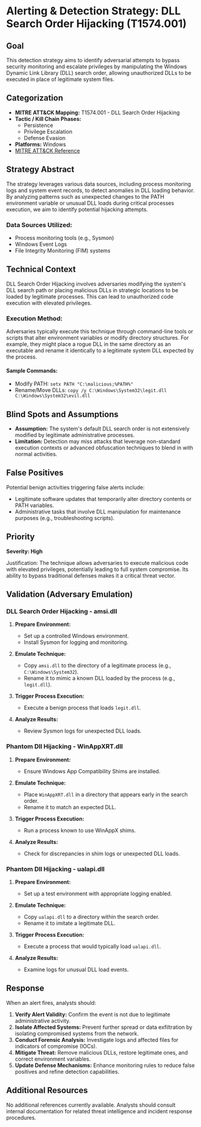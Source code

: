 # Alerting & Detection Strategy: DLL Search Order Hijacking (T1574.001)

## Goal
This detection strategy aims to identify adversarial attempts to bypass security monitoring and escalate privileges by manipulating the Windows Dynamic Link Library (DLL) search order, allowing unauthorized DLLs to be executed in place of legitimate system files.

## Categorization

- **MITRE ATT&CK Mapping:** T1574.001 - DLL Search Order Hijacking
- **Tactic / Kill Chain Phases:**
  - Persistence
  - Privilege Escalation
  - Defense Evasion
- **Platforms:** Windows
- [MITRE ATT&CK Reference](https://attack.mitre.org/techniques/T1574/001)

## Strategy Abstract
The strategy leverages various data sources, including process monitoring logs and system event records, to detect anomalies in DLL loading behavior. By analyzing patterns such as unexpected changes to the PATH environment variable or unusual DLL loads during critical processes execution, we aim to identify potential hijacking attempts.

### Data Sources Utilized:
- Process monitoring tools (e.g., Sysmon)
- Windows Event Logs
- File Integrity Monitoring (FIM) systems

## Technical Context
DLL Search Order Hijacking involves adversaries modifying the system's DLL search path or placing malicious DLLs in strategic locations to be loaded by legitimate processes. This can lead to unauthorized code execution with elevated privileges.

### Execution Method:
Adversaries typically execute this technique through command-line tools or scripts that alter environment variables or modify directory structures. For example, they might place a rogue DLL in the same directory as an executable and rename it identically to a legitimate system DLL expected by the process.

#### Sample Commands:
- Modify PATH: `setx PATH "C:\malicious;%PATH%"`
- Rename/Move DLLs: `copy /y C:\Windows\System32\legit.dll C:\Windows\System32\evil.dll`

## Blind Spots and Assumptions
- **Assumption:** The system's default DLL search order is not extensively modified by legitimate administrative processes.
- **Limitation:** Detection may miss attacks that leverage non-standard execution contexts or advanced obfuscation techniques to blend in with normal activities.

## False Positives
Potential benign activities triggering false alerts include:
- Legitimate software updates that temporarily alter directory contents or PATH variables.
- Administrative tasks that involve DLL manipulation for maintenance purposes (e.g., troubleshooting scripts).

## Priority
**Severity: High**

Justification: The technique allows adversaries to execute malicious code with elevated privileges, potentially leading to full system compromise. Its ability to bypass traditional defenses makes it a critical threat vector.

## Validation (Adversary Emulation)

### DLL Search Order Hijacking - amsi.dll

1. **Prepare Environment:**
   - Set up a controlled Windows environment.
   - Install Sysmon for logging and monitoring.

2. **Emulate Technique:**
   - Copy `amsi.dll` to the directory of a legitimate process (e.g., `C:\Windows\System32`).
   - Rename it to mimic a known DLL loaded by the process (e.g., `legit.dll`).

3. **Trigger Process Execution:**
   - Execute a benign process that loads `legit.dll`.

4. **Analyze Results:**
   - Review Sysmon logs for unexpected DLL loads.

### Phantom Dll Hijacking - WinAppXRT.dll

1. **Prepare Environment:**
   - Ensure Windows App Compatibility Shims are installed.
   
2. **Emulate Technique:**
   - Place `WinAppXRT.dll` in a directory that appears early in the search order.
   - Rename it to match an expected DLL.

3. **Trigger Process Execution:**
   - Run a process known to use WinAppX shims.

4. **Analyze Results:**
   - Check for discrepancies in shim logs or unexpected DLL loads.

### Phantom Dll Hijacking - ualapi.dll

1. **Prepare Environment:**
   - Set up a test environment with appropriate logging enabled.

2. **Emulate Technique:**
   - Copy `ualapi.dll` to a directory within the search order.
   - Rename it to imitate a legitimate DLL.

3. **Trigger Process Execution:**
   - Execute a process that would typically load `ualapi.dll`.

4. **Analyze Results:**
   - Examine logs for unusual DLL load events.

## Response
When an alert fires, analysts should:

1. **Verify Alert Validity:** Confirm the event is not due to legitimate administrative activity.
2. **Isolate Affected Systems:** Prevent further spread or data exfiltration by isolating compromised systems from the network.
3. **Conduct Forensic Analysis:** Investigate logs and affected files for indicators of compromise (IOCs).
4. **Mitigate Threat:** Remove malicious DLLs, restore legitimate ones, and correct environment variables.
5. **Update Defense Mechanisms:** Enhance monitoring rules to reduce false positives and refine detection capabilities.

## Additional Resources
No additional references currently available. Analysts should consult internal documentation for related threat intelligence and incident response procedures.